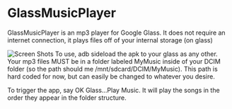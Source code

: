 GlassMusicPlayer
================
GlassMusicPlayer is an mp3 player for Google Glass. It does not require an internet connection, it plays files off of your internal storage (on glass)

![Screen Shots](https://github.com/Kennyc1012/GlassMusicPlayer/blob/master/Screenshot_1.png)
To use, adb sideload the apk to your glass as any other. 
Your mp3 files MUST be in a folder labeled MyMusic inside of your DCIM folder (so the path should me /mnt/sdcard/DCIM/MyMusic). This path is hard coded for now, but can easily be changed to whatever you desire. 


To trigger the app, say OK Glass...Play Music. 
It will play the songs in the order they appear in the folder structure.
